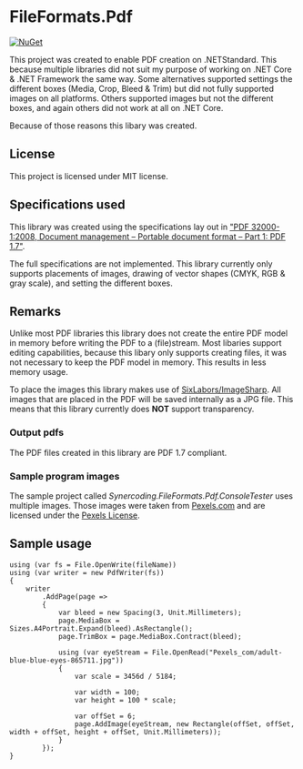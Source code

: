 # FileFormats.Pdf
[![NuGet][nuget-badge]][nuget] 

[nuget]: https://www.nuget.org/packages/Synercoding.FileFormats.Pdf/
[nuget-badge]: https://img.shields.io/nuget/v/Synercoding.FileFormats.Pdf.svg?label=Synercoding.FileFormats.Pdf


This project was created to enable PDF creation on .NETStandard. This because multiple libraries did not suit my purpose of working on .NET Core & .NET Framework the same way. Some alternatives supported settings the different boxes (Media, Crop, Bleed & Trim) but did not fully supported images on all platforms. Others supported images but not the different boxes, and again others did not work at all on .NET Core.

Because of those reasons this libary was created. 

## License
This project is licensed under MIT license.

## Specifications used
This library was created using the specifications lay out in ["PDF 32000-1:2008, Document management – Portable document format – Part 1: PDF 1.7"](https://www.adobe.com/content/dam/acom/en/devnet/pdf/pdfs/PDF32000_2008.pdf).

The full specifications are not implemented. This library currently only supports placements of images, drawing of vector shapes (CMYK, RGB & gray scale), and setting the different boxes.

## Remarks
Unlike most PDF libraries this library does not create the entire PDF model in memory before writing the PDF to a (file)stream. Most libaries support editing capabilities, because this libary only supports creating files, it was not necessary to keep the PDF model in memory. This results in less memory usage.

To place the images this library makes use of [SixLabors/ImageSharp](https://github.com/SixLabors/ImageSharp). All images that are placed in the PDF will be saved internally as a JPG file. This means that this library currently does **NOT** support transparency.

### Output pdfs
The PDF files created in this library are PDF 1.7 compliant.


### Sample program images
The sample project called *Synercoding.FileFormats.Pdf.ConsoleTester* uses multiple images. Those images were taken from [Pexels.com](https://www.pexels.com/royalty-free-images/) and are licensed under the [Pexels License](https://www.pexels.com/photo-license/).

## Sample usage

<pre><code>using (var fs = File.OpenWrite(fileName))
using (var writer = new PdfWriter(fs))
{
    writer
        .AddPage(page =&gt;
        {
            var bleed = new Spacing(3, Unit.Millimeters);
            page.MediaBox = Sizes.A4Portrait.Expand(bleed).AsRectangle();
            page.TrimBox = page.MediaBox.Contract(bleed);

            using (var eyeStream = File.OpenRead("Pexels_com/adult-blue-blue-eyes-865711.jpg"))
            {
                var scale = 3456d / 5184;

                var width = 100;
                var height = 100 * scale;

                var offSet = 6;
                page.AddImage(eyeStream, new Rectangle(offSet, offSet, width + offSet, height + offSet, Unit.Millimeters));
            }
        });
}</code></pre>